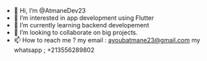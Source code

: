 - 👋 Hi, I’m @AtmaneDev23
- 👀 I’m interested in app development using Flutter
- 🌱 I’m currently learning backend developement
- 💞️ I’m looking to collaborate on big projects.
- 📫 How to reach me ? my email : ayoubatmane23@gmail.com my whatsapp ; +213556289802

<!---
AtmaneDev23/AtmaneDev23 is a ✨ special ✨ repository because its `README.md` (this file) appears on your GitHub profile.
You can click the Preview link to take a look at your changes.
--->
